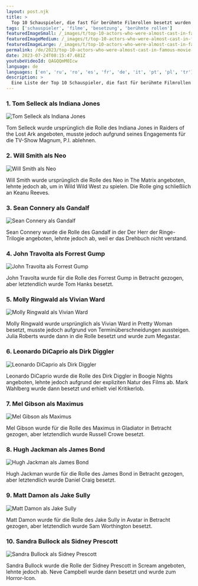 ```yaml
---
layout: post.njk
title: >
  Top 10 Schauspieler, die fast für berühmte Filmrollen besetzt wurden
tags: ['schauspieler', 'filme', 'besetzung', 'berühmte rollen']
featuredImageSmall: /_images/t/top-10-actors-who-were-almost-cast-in-famous-movie-roles-cover-de-small.webp
featuredImageMedium: /_images/t/top-10-actors-who-were-almost-cast-in-famous-movie-roles-cover-de-medium.webp
featuredImageLarge: /_images/t/top-10-actors-who-were-almost-cast-in-famous-movie-roles-cover-de-large.webp
permalink: /de/2023/top-10-actors-who-were-almost-cast-in-famous-movie-roles.html
date: 2023-07-24T08:15:47.681Z
youtubeVideoId: QAGQQmM0Icw
language: de
languages: ['en', 'ru', 'ro', 'es', 'fr', 'de', 'it', 'pt', 'pl', 'tr']
description: >
  Eine Liste der Top 10 Schauspieler, die fast für berühmte Filmrollen besetzt wurden, aber aus verschiedenen Gründen letztendlich nicht die Rolle bekamen.
---
```


### 1. Tom Selleck als Indiana Jones

![Tom Selleck als Indiana Jones](/_images/0/0a5f29cb6571b19e74e1968c7ca5d01e-medium.webp)

Tom Selleck wurde ursprünglich die Rolle des Indiana Jones in Raiders of the Lost Ark angeboten, musste jedoch aufgrund seines Engagements für die TV-Show Magnum, P.I. ablehnen.

### 2. Will Smith als Neo

![Will Smith als Neo](/_images/8/8f8a200bfc2c6956e638a983fc2b1ba6-medium.webp)

Will Smith wurde ursprünglich die Rolle des Neo in The Matrix angeboten, lehnte jedoch ab, um in Wild Wild West zu spielen. Die Rolle ging schließlich an Keanu Reeves.

### 3. Sean Connery als Gandalf

![Sean Connery als Gandalf](/_images/b/b0c8d00da6cb3d6bea46b10c30d2e302-medium.webp)

Sean Connery wurde die Rolle des Gandalf in der Der Herr der Ringe-Trilogie angeboten, lehnte jedoch ab, weil er das Drehbuch nicht verstand.

### 4. John Travolta als Forrest Gump

![John Travolta als Forrest Gump](/_images/0/08c525fbe69e73567ec44b6876b16d5b-medium.webp)

John Travolta wurde für die Rolle des Forrest Gump in Betracht gezogen, aber letztendlich wurde Tom Hanks besetzt.

### 5. Molly Ringwald als Vivian Ward

![Molly Ringwald als Vivian Ward](/_images/9/9c8316d9b1a33097bd7dab083b377299-medium.webp)

Molly Ringwald wurde ursprünglich als Vivian Ward in Pretty Woman besetzt, musste jedoch aufgrund von Terminüberschneidungen aussteigen. Julia Roberts wurde dann in die Rolle besetzt und wurde zum Megastar.

### 6. Leonardo DiCaprio als Dirk Diggler

![Leonardo DiCaprio als Dirk Diggler](/_images/8/833bb3adabb5d99c1a86d7f0e9e0fa76-medium.webp)

Leonardo DiCaprio wurde die Rolle des Dirk Diggler in Boogie Nights angeboten, lehnte jedoch aufgrund der expliziten Natur des Films ab. Mark Wahlberg wurde dann besetzt und erhielt viel Kritikerlob.

### 7. Mel Gibson als Maximus

![Mel Gibson als Maximus](/_images/9/960bc6d04f88c35093a9624afc803412-medium.webp)

Mel Gibson wurde für die Rolle des Maximus in Gladiator in Betracht gezogen, aber letztendlich wurde Russell Crowe besetzt.

### 8. Hugh Jackman als James Bond

![Hugh Jackman als James Bond](/_images/a/af4fe51cabdd95774ca80dd59081fd7c-medium.webp)

Hugh Jackman wurde für die Rolle des James Bond in Betracht gezogen, aber letztendlich wurde Daniel Craig besetzt.

### 9. Matt Damon als Jake Sully

![Matt Damon als Jake Sully](/_images/3/3fec85754253beeecbb8f18e73b3f146-medium.webp)

Matt Damon wurde für die Rolle des Jake Sully in Avatar in Betracht gezogen, aber letztendlich wurde Sam Worthington besetzt.

### 10. Sandra Bullock als Sidney Prescott

![Sandra Bullock als Sidney Prescott](/_images/2/22a36c4a00d13f57fc1dc2724ebb0164-medium.webp)

Sandra Bullock wurde die Rolle der Sidney Prescott in Scream angeboten, lehnte jedoch ab. Neve Campbell wurde dann besetzt und wurde zum Horror-Icon.

